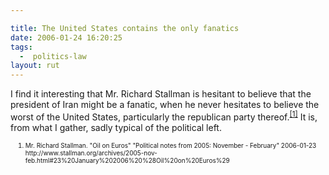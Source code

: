 ```yaml
---

title: The United States contains the only fanatics
date: 2006-01-24 16:20:25
tags:
  -  politics-law
layout: rut
---
```



<p>I find it interesting that Mr. Richard Stallman is hesitant to believe that the president of Iran might be a fanatic, when he never hesitates to believe the worst of the United States, particularly the republican party thereof.<sup><a href="http://www.stallman.org/archives/2005-nov-feb.html#23%20January%202006%20%28Oil%20on%20Euros%29" title="Oil on Euros">[1]</a></sup> It is, from what I gather, sadly typical of the political left.</p>  <ol><font size="-2"><li><font size="-2">Mr. Richard Stallman.  "Oil on Euros" "Political notes from 2005: November - February" 2006-01-23 http://www.stallman.org/archives/2005-nov-feb.html#23%20January%202006%20%28Oil%20on%20Euros%29 </font></li></font></ol>

